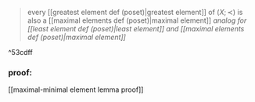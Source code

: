 >every [[greatest element def (poset)|greatest element]] of $(X;\prec)$ is also a [[maximal elements def (poset)|maximal element]] 
>	*analog for [[least element def (poset)|least element]] and [[maximal elements def (poset)|maximal element]]* 

^53cdff

### proof:
[[maximal-minimal element lemma proof]] 